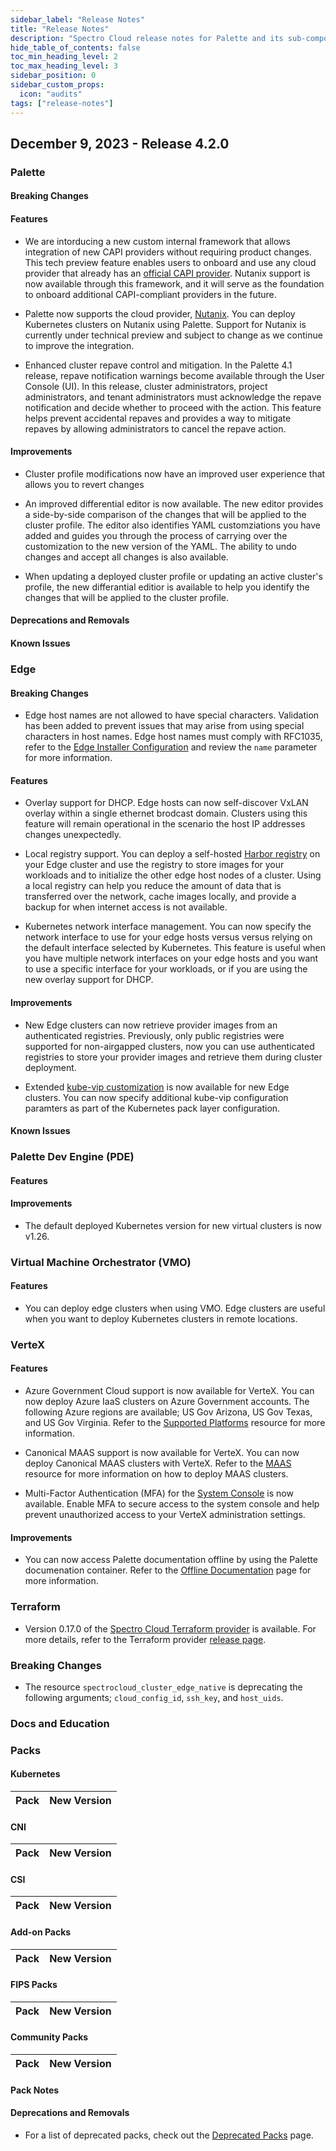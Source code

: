 ```yaml
---
sidebar_label: "Release Notes"
title: "Release Notes"
description: "Spectro Cloud release notes for Palette and its sub-components."
hide_table_of_contents: false
toc_min_heading_level: 2
toc_max_heading_level: 3
sidebar_position: 0
sidebar_custom_props: 
  icon: "audits"
tags: ["release-notes"]
---
```



## December 9, 2023 - Release 4.2.0



### Palette


#### Breaking Changes



#### Features


- We are intorducing a new custom internal framework that allows integration of new CAPI providers without requiring product changes. This tech preview feature enables users to onboard and use any cloud provider that already has an [official CAPI provider](https://cluster-api.sigs.k8s.io/reference/providers.html). Nutanix support is now available through this framework, and it will serve as the foundation to onboard additional CAPI-compliant providers in the future. 


- Palette now supports the cloud provider, [Nutanix](https://www.nutanix.com/). You can deploy Kubernetes clusters on Nutanix using Palette. Support for Nutanix is currently under technical preview and subject to change as we continue to improve the integration.


- Enhanced cluster repave control and mitigation. In the Palette 4.1 release, repave notification warnings become available through the User Console (UI). In this release, cluster administrators, project administrators, and tenant administrators must acknowledge the repave notification and decide whether to proceed with the action. This feature helps prevent accidental repaves and provides a way to mitigate repaves by allowing administrators to cancel the repave action.


#### Improvements


- Cluster profile modifications now have an improved user experience that allows you to revert changes

- An improved differential editor is now available. The new editor provides a side-by-side comparison of the changes that will be applied to the cluster profile. The editor also identifies YAML customziations you have added and guides you through the process of carrying over the customization to the new version of the YAML. The ability to undo changes and accept all changes is also available.

- When updating a deployed cluster profile or updating an active cluster's profile, the new differantial editior is available to help you identify the changes that will be applied to the cluster profile.


#### Deprecations and Removals

#### Known Issues




### Edge

#### Breaking Changes

- Edge host names are not allowed to have special characters. Validation has been added to prevent issues that may arise from using special characters in host names. Edge host names must comply with RFC1035, refer to the [Edge Installer Configuration](./clusters/edge/edge-configuration/edge-configuration.md) and review the `name` parameter for more information.

#### Features

- Overlay support for DHCP. Edge hosts can now self-discover VxLAN overlay within a single ethernet brodcast domain. Clusters using this feature will remain operational in the scenario the host IP addresses changes unexpectedly. 


- Local registry support. You can deploy a self-hosted [Harbor registry](https://goharbor.io) on your Edge cluster and use the registry to store images for your workloads and to initialize the other edge host nodes of a cluster. Using a local registry can help you reduce the amount of data that is transferred over the network, cache images locally, and provide a backup for when internet access is not available. 

- Kubernetes network interface management. You can now specify the network interface to use for your edge hosts versus versus relying on the default interface selected by Kubernetes. This feature is useful when you have multiple network interfaces on your edge hosts and you want to use a specific interface for your workloads, or if you are using the new overlay support for DHCP. 


#### Improvements

- New Edge clusters can now retrieve provider images from an authenticated registries. Previously, only public registries were supported for non-airgapped clusters, now you can use authenticated registries to store your provider images and retrieve them during cluster deployment.

- Extended [kube-vip customization](https://kube-vip.io/docs/installation/flags/) is now available for new Edge clusters. You can now specify additional kube-vip configuration paramters as part of the Kubernetes pack layer configuration. 


#### Known Issues



### Palette Dev Engine (PDE)

#### Features


#### Improvements

- The default deployed Kubernetes version for new virtual clusters is now v1.26.




### Virtual Machine Orchestrator (VMO)

#### Features

- You can deploy edge clusters when using VMO. Edge clusters are useful when you want to deploy Kubernetes clusters in remote locations.  



### VerteX


#### Features

- Azure Government Cloud support is now available for VerteX. You can now deploy Azure IaaS clusters on Azure Government accounts. The following Azure regions are available; US Gov Arizona, US Gov Texas, and US Gov Virginia. Refer to the [Supported Platforms](./vertex/supported-platforms.md) resource for more information.


- Canonical MAAS support is now available for VerteX. You can now deploy Canonical MAAS clusters with VerteX. Refer to the [MAAS](./clusters/data-center/maas/maas.md) resource for more information on how to deploy MAAS clusters.


- Multi-Factor Authentication (MFA) for the [System Console](./vertex/system-management/system-management.md#access-the-system-console) is now available. Enable MFA to secure access to the system console and help prevent unauthorized access to your VerteX administration settings.

#### Improvements

- You can now access Palette documentation offline by using the Palette documenation container. Refer to the [Offline Documentation](./vertex/install-palette-vertex/airgap/offline-docs.md) page for more information.

### Terraform

- Version 0.17.0 of the [Spectro Cloud Terraform provider](https://registry.terraform.io/providers/spectrocloud/spectrocloud/latest/docs) is available. For more details, refer to the Terraform provider [release page](https://github.com/spectrocloud/terraform-provider-spectrocloud/releases).

### Breaking Changes

- The resource `spectrocloud_cluster_edge_native` is deprecating the following arguments; `cloud_config_id`, `ssh_key`, and `host_uids`.

### Docs and Education


### Packs



#### Kubernetes

| **Pack**| **New Version**|
| :--- | :--- |




#### CNI

| **Pack**| **New Version**|
| :--- | :--- |


#### CSI

| **Pack**| **New Version**|
| :--- | :--- |


#### Add-on Packs

| **Pack**| **New Version**|
| :--- | :--- |



#### FIPS Packs

| **Pack**| **New Version**|
| :--- | :--- |



#### Community Packs

| **Pack**| **New Version**|
| :--- | :--- |




#### Pack Notes


#### Deprecations and Removals

- For a list of deprecated packs, check out the [Deprecated Packs](integrations/deprecated-packs.md) page.
